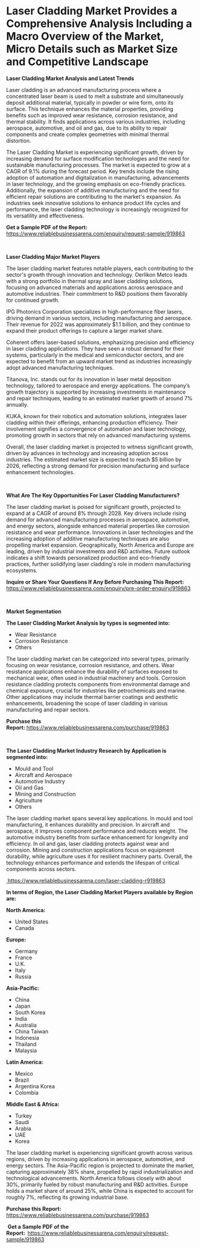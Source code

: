 <p><h1>Laser Cladding Market Provides a Comprehensive Analysis Including a Macro Overview of the Market, Micro Details such as Market Size and Competitive Landscape</h1></p><p><strong>Laser Cladding Market Analysis and Latest Trends</strong></p>
<p><p>Laser cladding is an advanced manufacturing process where a concentrated laser beam is used to melt a substrate and simultaneously deposit additional material, typically in powder or wire form, onto its surface. This technique enhances the material properties, providing benefits such as improved wear resistance, corrosion resistance, and thermal stability. It finds applications across various industries, including aerospace, automotive, and oil and gas, due to its ability to repair components and create complex geometries with minimal thermal distortion.</p><p>The Laser Cladding Market is experiencing significant growth, driven by increasing demand for surface modification technologies and the need for sustainable manufacturing processes. The market is expected to grow at a CAGR of 9.1% during the forecast period. Key trends include the rising adoption of automation and digitalization in manufacturing, advancements in laser technology, and the growing emphasis on eco-friendly practices. Additionally, the expansion of additive manufacturing and the need for efficient repair solutions are contributing to the market's expansion. As industries seek innovative solutions to enhance product life cycles and performance, the laser cladding technology is increasingly recognized for its versatility and effectiveness.</p></p>
<p><strong>Get a Sample PDF of the Report:&nbsp;</strong> <a href="https://www.reliablebusinessarena.com/enquiry/request-sample/919863?utm_campaign=2999&utm_medium=2&utm_source=Github&utm_content=ia&utm_term=18042025&utm_id=laser-cladding">https://www.reliablebusinessarena.com/enquiry/request-sample/919863</a></p>
<p>&nbsp;</p>
<p><strong>Laser Cladding Major Market Players</strong></p>
<p><p>The laser cladding market features notable players, each contributing to the sector's growth through innovation and technology. Oerlikon Metco leads with a strong portfolio in thermal spray and laser cladding solutions, focusing on advanced materials and applications across aerospace and automotive industries. Their commitment to R&D positions them favorably for continued growth.</p><p>IPG Photonics Corporation specializes in high-performance fiber lasers, driving demand in various sectors, including manufacturing and aerospace. Their revenue for 2022 was approximately $1.1 billion, and they continue to expand their product offerings to capture a larger market share.</p><p>Coherent offers laser-based solutions, emphasizing precision and efficiency in laser cladding applications. They have seen a robust demand for their systems, particularly in the medical and semiconductor sectors, and are expected to benefit from an upward market trend as industries increasingly adopt advanced manufacturing techniques.</p><p>Titanova, Inc. stands out for its innovation in laser metal deposition technology, tailored to aerospace and energy applications. The company’s growth trajectory is supported by increasing investments in maintenance and repair techniques, leading to an estimated market growth of around 7% annually.</p><p>KUKA, known for their robotics and automation solutions, integrates laser cladding within their offerings, enhancing production efficiency. Their involvement signifies a convergence of automation and laser technology, promoting growth in sectors that rely on advanced manufacturing systems.</p><p>Overall, the laser cladding market is projected to witness significant growth, driven by advances in technology and increasing adoption across industries. The estimated market size is expected to reach $5 billion by 2026, reflecting a strong demand for precision manufacturing and surface enhancement technologies.</p></p>
<p>&nbsp;</p>
<p><strong>What Are The Key Opportunities For Laser Cladding Manufacturers?</strong></p>
<p><p>The laser cladding market is poised for significant growth, projected to expand at a CAGR of around 8% through 2028. Key drivers include rising demand for advanced manufacturing processes in aerospace, automotive, and energy sectors, alongside enhanced material properties like corrosion resistance and wear performance. Innovations in laser technologies and the increasing adoption of additive manufacturing techniques are also propelling market expansion. Geographically, North America and Europe are leading, driven by industrial investments and R&D activities. Future outlook indicates a shift towards personalized production and eco-friendly practices, further solidifying laser cladding's role in modern manufacturing ecosystems.</p></p>
<p><strong>Inquire or Share Your Questions If Any Before Purchasing This Report:</strong> <a href="https://www.reliablebusinessarena.com/enquiry/pre-order-enquiry/919863?utm_campaign=2999&utm_medium=2&utm_source=Github&utm_content=ia&utm_term=18042025&utm_id=laser-cladding">https://www.reliablebusinessarena.com/enquiry/pre-order-enquiry/919863</a></p>
<p>&nbsp;</p>
<p><strong>Market Segmentation</strong></p>
<p><strong>The Laser Cladding Market Analysis by types is segmented into:</strong></p>
<p><ul><li>Wear Resistance</li><li>Corrosion Resistance</li><li>Others</li></ul></p>
<p><p>The laser cladding market can be categorized into several types, primarily focusing on wear resistance, corrosion resistance, and others. Wear resistance applications enhance the durability of surfaces exposed to mechanical wear, often used in industrial machinery and tools. Corrosion resistance cladding protects components from environmental damage and chemical exposure, crucial for industries like petrochemicals and marine. Other applications may include thermal barrier coatings and aesthetic enhancements, broadening the scope of laser cladding in various manufacturing and repair sectors.</p></p>
<p><strong>Purchase this Report:&nbsp;</strong><a href="https://www.reliablebusinessarena.com/purchase/919863?utm_campaign=2999&utm_medium=2&utm_source=Github&utm_content=ia&utm_term=18042025&utm_id=laser-cladding">https://www.reliablebusinessarena.com/purchase/919863</a></p>
<p>&nbsp;</p>
<p><strong>The Laser Cladding Market Industry Research by Application is segmented into:</strong></p>
<p><ul><li>Mould and Tool</li><li>Aircraft and Aerospace</li><li>Automotive Industry</li><li>Oil and Gas</li><li>Mining and Construction</li><li>Agriculture</li><li>Others</li></ul></p>
<p><p>The laser cladding market spans several key applications. In mould and tool manufacturing, it enhances durability and precision. In aircraft and aerospace, it improves component performance and reduces weight. The automotive industry benefits from surface enhancement for longevity and efficiency. In oil and gas, laser cladding protects against wear and corrosion. Mining and construction applications focus on equipment durability, while agriculture uses it for resilient machinery parts. Overall, the technology enhances performance and extends the lifespan of critical components across sectors.</p></p>
<p><a href="https://www.reliablebusinessarena.com/laser-cladding-r919863?utm_campaign=2999&utm_medium=2&utm_source=Github&utm_content=ia&utm_term=18042025&utm_id=laser-cladding">&nbsp;https://www.reliablebusinessarena.com/laser-cladding-r919863</a></p>
<p><strong>In terms of Region, the Laser Cladding Market Players available by Region are:</strong></p>
<p>
    <p> <strong> North America: </strong>
        <ul>
            <li>United States</li>
            <li>Canada</li>
        </ul>
        </p> 
    <p> <strong> Europe: </strong>
        <ul>
            <li>Germany</li>
            <li>France</li>
            <li>U.K.</li>
            <li>Italy</li>
            <li>Russia</li>
        </ul>
        </p> 
    <p> <strong> Asia-Pacific: </strong>
        <ul>
            <li>China</li>
            <li>Japan</li>
            <li>South Korea</li>
            <li>India</li>
            <li>Australia</li>
            <li>China Taiwan</li>
            <li>Indonesia</li>
            <li>Thailand</li>
            <li>Malaysia</li>
        </ul>
        </p> 
    <p> <strong> Latin America: </strong>
        <ul>
            <li>Mexico</li>
            <li>Brazil</li>
            <li>Argentina Korea</li>
            <li>Colombia</li>
        </ul>
        </p> 
    <p> <strong> Middle East & Africa: </strong>
        <ul>
            <li>Turkey</li>
            <li>Saudi</li>
            <li>Arabia</li>
            <li>UAE</li>
            <li>Korea</li>
        </ul>
    </p>
    </p>
<p><p>The laser cladding market is experiencing significant growth across various regions, driven by increasing applications in aerospace, automotive, and energy sectors. The Asia-Pacific region is projected to dominate the market, capturing approximately 38% share, propelled by rapid industrialization and technological advancements. North America follows closely with about 30%, primarily fueled by robust manufacturing and R&D activities. Europe holds a market share of around 25%, while China is expected to account for roughly 7%, reflecting its growing industrial base.</p></p>
<p><strong>Purchase this Report: </strong><a href="https://www.reliablebusinessarena.com/purchase/919863?utm_campaign=2999&utm_medium=2&utm_source=Github&utm_content=ia&utm_term=18042025&utm_id=laser-cladding">https://www.reliablebusinessarena.com/purchase/919863</a></p>
<p>&nbsp;<strong>Get a Sample PDF of the Report:&nbsp;&nbsp;</strong><a href="https://www.reliablebusinessarena.com/enquiry/request-sample/919863?utm_campaign=2999&utm_medium=2&utm_source=Github&utm_content=ia&utm_term=18042025&utm_id=laser-cladding">https://www.reliablebusinessarena.com/enquiry/request-sample/919863</a></p>
<p><strong></strong></p>
<p><p></p><p></p><p></p></p>